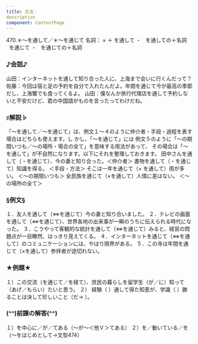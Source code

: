```yaml
---
title: 文法：
description
component: ContentPage
---
```



470.＊～を通して／＊～を通じて
名詞： × ＋ を通して ・
  を通しての＋名詞  
  を通じて ・
  を通じての＋名詞  
### ♪会話♪
山田：インターネットを通して知り合った人に、上海まで会いに行くんだって？ 佐藤：今回は宿と足の予約を自分で入れたんだよ。年間を通じて今が最高の季節だし、上海蟹でも食ってくるよ。 山田：僕なんか旅行代理店を通して予約しないと不安だけど、君の中国語がものを言ったってわけだね。
### ♯解説♭
「～を通して／～を通じて」は、例文１～４のように仲介者・手段・過程を表す場合はどちらも使えます。し かし、「～を通じて」には 例文５のように「～の期間いつも／～の場所・場合の全て」を意味する用法があって、 その場合は「～を通して」が不自然になります。以下にそれを整理しておきます。
田中さんを通して（・を通じて）、今の妻と知り合った。＜仲介者＞ 書物を通して（・を通じて）知識を得る。 ＜手段・方法＞ そこは一年を通じて（× を通して）雨が多い。 ＜～の期間いつも＞ 全民族を通じて（×を通して）人情に差はない。 ＜～の場所の全て＞
### §例文§
１．友人を通して（⇔を通じて）今の妻と知り合いました。
２．テレビの画面を通して（⇔を通じて）、世界各地の出来事が一瞬のうちに伝えられる時代になった。
３．こうやって客観的な統計を通して（⇔を通じて）みると、経営の問題点が一目瞭然、はっきり見えてくる。
４．インターネットを通じて（⇔を通して）のコミュニケーションには、やはり限界がある。
５．この寺は年間を通じて（×を通して）参拝者が途切れない。
### ★例題★
１）この交流（を通じて／を経て）、庶民の暮らしを留学生（が／に）知って（あげ／もらい）たいと思う。
２） 経験（ ）通して得た知恵が、学識（ ）勝ることは決して珍しいこと（だ→ ）。
### (^^)前課の解答(^^)
１）を中心に／が／てある（～が～＜他Ｖ＞てある）
２）を／動いている／を（～をはじめとして→文型474）
